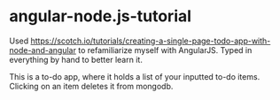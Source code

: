# angular-node.js-tutorial

Used https://scotch.io/tutorials/creating-a-single-page-todo-app-with-node-and-angular to refamiliarize myself with AngularJS. Typed in everything by hand to better learn it.

This is a to-do app, where it holds a list of your inputted to-do items. Clicking on an item deletes it from mongodb.
